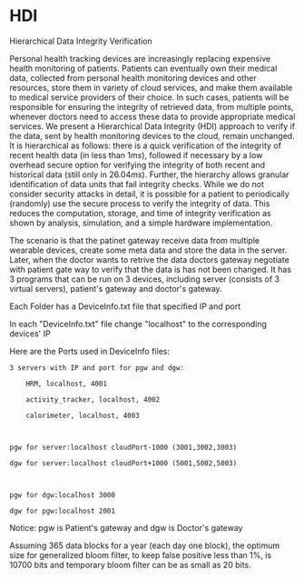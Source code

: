 # HDI
Hierarchical Data Integrity Verification

Personal health tracking devices are increasingly replacing expensive health monitoring of patients. Patients can eventually own their medical data, collected from personal health monitoring devices and other resources, store them in variety of cloud services, and make them available to medical service providers of their choice. In such cases, patients will be responsible for ensuring the integrity of retrieved data, from multiple points, whenever doctors need to access these data to provide appropriate medical services. We present a Hierarchical Data Integrity (HDI) approach to verify if the data, sent by health monitoring devices to the cloud, remain unchanged. It is hierarchical as follows: there is a quick verification of the integrity of recent health data (in less than $1 ms$), followed if necessary by a low overhead secure option for verifying the integrity of both recent and historical data (still only in $26.04 ms$). Further, the hierarchy allows granular identification of data units that fail integrity checks. While we do not consider security attacks in detail, it is possible for a patient to periodically (randomly) use the secure process to verify the integrity of data. This reduces the computation, storage, and time of integrity verification as shown by analysis, simulation, and a simple hardware implementation.

The scenario is that the patinet gateway receive data from multiple wearable devices, create some meta data and store the data in the server. Later, when the doctor wants to retrive the data doctors gateway negotiate with patient gate way to verify that the data is has not been changed. It has 3 programs that can be run on 3 devices, including server (consists of 3 virtual servers), patient's gateway and doctor's gateway.   


Each Folder has a DeviceInfo.txt file that specified IP and port

In each "DeviceInfo.txt" file change "localhost" to the corresponding devices' IP


Here are the Ports used in DeviceInfo files:

	3 servers with IP and port for pgw and dgw:

		HRM, localhost, 4001

		activity_tracker, localhost, 4002

		calorimeter, localhost, 4003



	pgw for server:localhost cloudPort-1000 (3001,3002,3003)

	dgw for server:localhost cloudPort+1000 (5001,5002,5003)



	pgw for dgw:localhost 3000

	dgw for pgw:localhost 2001

Notice: pgw is Patient's gateway and dgw is Doctor's gateway

Assuming 365 data blocks for a year (each day one block), the optimum size for generalized bloom filter, to keep false positive less than 1%, is 10700 bits and temporary bloom filter can be as small as 20 bits. 

